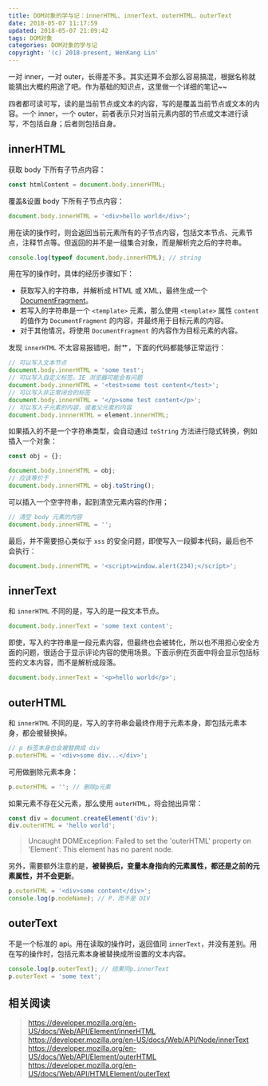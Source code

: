 ```yaml
---
title: DOM对象的学与记：innerHTML、innerText、outerHTML、outerText
date: 2018-05-07 11:17:59
updated: 2018-05-07 21:09:42
tags: DOM对象
categories: DOM对象的学与记
copyright: '(c) 2018-present, WenKang Lin'
---
```


一对 inner，一对 outer，长得差不多。其实还算不会那么容易搞混，根据名称就能猜出大概的用途了吧。作为基础的知识点，这里做一个详细的笔记~~

四者都可读可写，读的是当前节点或文本的内容，写的是覆盖当前节点或文本的内容。一个 inner，一个 outer，前者表示只对当前元素内部的节点或文本进行读写，不包括自身；后者则包括自身。

<!-- more -->

## innerHTML

获取 body 下所有子节点内容：

```js
const htmlContent = document.body.innerHTML;
```

覆盖&设置 body 下所有子节点内容：

```js
document.body.innerHTML = '<div>hello world</div>';
```

用在读的操作时，则会返回当前元素所有的子节点内容，包括文本节点、元素节点，注释节点等。但返回的并不是一组集合对象，而是解析完之后的字符串。

```js
console.log(typeof document.body.innerHTML); // string
```

用在写的操作时，具体的经历步骤如下：

* 获取写入的字符串，并解析成 HTML 或 XML，最终生成一个 [DocumentFragment][documentfragment]。
* 若写入的字符串是一个 `<template>` 元素，那么使用 `<template>` 属性 `content` 的值作为 `DocumentFragment` 的内容，并最终用于目标元素的内容。
* 对于其他情况，将使用 `DocumentFragment` 的内容作为目标元素的内容。

发现 `innerHTML` 不太容易报错吧，耐艹，下面的代码都能够正常运行：

```js
// 可以写入文本节点
document.body.innerHTML = 'some test';
// 可以写入自定义标签。IE 浏览器可能会有问题
document.body.innerHTML = '<test>some test content</test>';
// 可以写入非正常闭合的标签
document.body.innerHTML = '</p>some test content</p>';
// 可以写入子元素的内容，或者父元素的内容
document.body.innnerHTML = element.innerHTML;
```

如果插入的不是一个字符串类型，会自动通过 `toString` 方法进行隐式转换，例如插入一个对象：

```js
const obj = {};

document.body.innerHTML = obj;
// 应该等价于
document.body.innerHTML = obj.toString();
```

可以插入一个空字符串，起到清空元素内容的作用；

```js
// 清空 body 元素的内容
document.body.innerHTML = '';
```

最后，并不需要担心类似于 `xss` 的安全问题，即使写入一段脚本代码，最后也不会执行：

```js
document.body.innerHTML = '<script>window.alert(234);</script>';
```

## innerText

和 `innerHTML` 不同的是，写入的是一段文本节点。

```js
document.body.innerText = 'some text content';
```

即使，写入的字符串是一段元素内容，但最终也会被转化，所以也不用担心安全方面的问题，很适合于显示评论内容的使用场景。下面示例在页面中将会显示包括标签的文本内容，而不是解析成段落。

```js
document.body.innerText = '<p>hello world</p>';
```

## outerHTML

和 `innerHTML` 不同的是，写入的字符串会最终作用于元素本身，即包括元素本身，都会被替换掉。

```js
// p 标签本身也会被替换成 div
p.outerHTML = '<div>some div...</div>';
```

可用做删除元素本身：

```js
p.outerHTML = ''; // 删除p元素
```

如果元素不存在父元素，那么使用 `outerHTML`，将会抛出异常：

```js
const div = document.createElement('div');
div.outerHTML = 'hello world';
```

> Uncaught DOMException: Failed to set the 'outerHTML' property on 'Element': This element has no parent node.

另外，需要额外注意的是，**被替换后，变量本身指向的元素属性，都还是之前的元素属性，并不会更新**。

```js
p.outerHTML = '<div>some content</div>';
console.log(p.nodeName); // P，而不是 DIV
```

## outerText

不是一个标准的 api。用在读取的操作时，返回值同 `innerText`，并没有差别。用在写的操作时，包括元素本身被替换成所设置的文本内容。

```js
console.log(p.outerText); // 结果同p.innerText
p.outerText = 'some text';
```

## 相关阅读

> https://developer.mozilla.org/en-US/docs/Web/API/Element/innerHTML<br> https://developer.mozilla.org/en-US/docs/Web/API/Node/innerText<br> https://developer.mozilla.org/en-US/docs/Web/API/Element/outerHTML<br> https://developer.mozilla.org/en-US/docs/Web/API/HTMLElement/outerText

[documentfragment]: https://developer.mozilla.org/en-US/docs/Web/API/DocumentFragment

